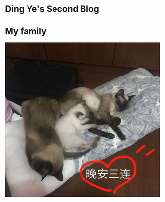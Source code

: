 Ding Ye's Second Blog
==
# My family
![](https://github.com/harukoo/dactl/raw/master/images/20180813212505.jpg)<br>